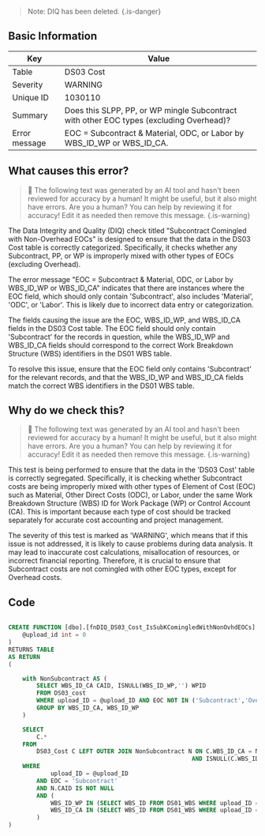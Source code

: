 > Note: DIQ has been deleted.
> {.is-danger}

## Basic Information

| Key           | Value                                                                                   |
| ------------- | --------------------------------------------------------------------------------------- |
| Table         | DS03 Cost                                                                               |
| Severity      | WARNING                                                                                 |
| Unique ID     | 1030110                                                                                 |
| Summary       | Does this SLPP, PP, or WP mingle Subcontract with other EOC types (excluding Overhead)? |
| Error message | EOC = Subcontract & Material, ODC, or Labor by WBS_ID_WP or WBS_ID_CA.                  |

## What causes this error?

> :robot: The following text was generated by an AI tool and hasn't been reviewed for accuracy by a human! It might be useful, but it also might have errors. Are you a human? You can help by reviewing it for accuracy! Edit it as needed then remove this message.
> {.is-warning}

The Data Integrity and Quality (DIQ) check titled "Subcontract Comingled with Non-Overhead EOCs" is designed to ensure that the data in the DS03 Cost table is correctly categorized. Specifically, it checks whether any Subcontract, PP, or WP is improperly mixed with other types of EOCs (excluding Overhead).

The error message "EOC = Subcontract & Material, ODC, or Labor by WBS_ID_WP or WBS_ID_CA" indicates that there are instances where the EOC field, which should only contain 'Subcontract', also includes 'Material', 'ODC', or 'Labor'. This is likely due to incorrect data entry or categorization.

The fields causing the issue are the EOC, WBS_ID_WP, and WBS_ID_CA fields in the DS03 Cost table. The EOC field should only contain 'Subcontract' for the records in question, while the WBS_ID_WP and WBS_ID_CA fields should correspond to the correct Work Breakdown Structure (WBS) identifiers in the DS01 WBS table.

To resolve this issue, ensure that the EOC field only contains 'Subcontract' for the relevant records, and that the WBS_ID_WP and WBS_ID_CA fields match the correct WBS identifiers in the DS01 WBS table.

## Why do we check this?

> :robot: The following text was generated by an AI tool and hasn't been reviewed for accuracy by a human! It might be useful, but it also might have errors. Are you a human? You can help by reviewing it for accuracy! Edit it as needed then remove this message.
> {.is-warning}

This test is being performed to ensure that the data in the 'DS03 Cost' table is correctly segregated. Specifically, it is checking whether Subcontract costs are being improperly mixed with other types of Element of Cost (EOC) such as Material, Other Direct Costs (ODC), or Labor, under the same Work Breakdown Structure (WBS) ID for Work Package (WP) or Control Account (CA). This is important because each type of cost should be tracked separately for accurate cost accounting and project management.

The severity of this test is marked as 'WARNING', which means that if this issue is not addressed, it is likely to cause problems during data analysis. It may lead to inaccurate cost calculations, misallocation of resources, or incorrect financial reporting. Therefore, it is crucial to ensure that Subcontract costs are not comingled with other EOC types, except for Overhead costs.

## Code

```sql

CREATE FUNCTION [dbo].[fnDIQ_DS03_Cost_IsSubKComingledWithNonOvhdEOCs] (
	@upload_id int = 0
)
RETURNS TABLE
AS RETURN
(

	with NonSubcontract AS (
		SELECT WBS_ID_CA CAID, ISNULL(WBS_ID_WP,'') WPID
		FROM DS03_cost
		WHERE upload_ID = @upload_ID AND EOC NOT IN ('Subcontract','Overhead')
		GROUP BY WBS_ID_CA, WBS_ID_WP
	)

	SELECT
		C.*
	FROM
		DS03_Cost C LEFT OUTER JOIN NonSubcontract N ON C.WBS_ID_CA = N.CAID
													AND ISNULL(C.WBS_ID_WP,'') = N.WPID
	WHERE
			upload_ID = @upload_ID
		AND EOC = 'Subcontract'
		AND N.CAID IS NOT NULL
		AND (
			WBS_ID_WP IN (SELECT WBS_ID FROM DS01_WBS WHERE upload_ID = @upload_ID AND type IN ('WP','PP')) OR
			WBS_ID_CA IN (SELECT WBS_ID FROM DS01_WBS WHERE upload_ID = @upload_ID AND type = 'SLPP')
		)
)
```
